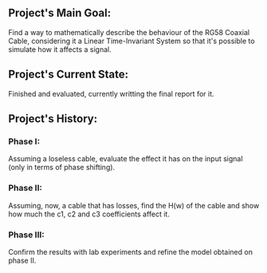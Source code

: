 ## Project's Main Goal: 
Find a way to mathematically describe the behaviour of the RG58 Coaxial Cable, considering it a Linear Time-Invariant System so that it's possible to simulate how it affects
a signal.

## Project's Current State: 
Finished and evaluated, currently writting the final report for it.

## Project's History:

### Phase I:
Assuming a loseless cable, evaluate the effect it has on the input signal (only in terms of phase shifting).

### Phase II:
Assuming, now, a cable that has losses, find the H(w) of the cable and show how much the c1, c2 and c3 coefficients affect it.

### Phase III:
Confirm the results with lab experiments and refine the model obtained on phase II.
